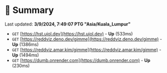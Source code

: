 # 📖 Summary
Last updated: **3/9/2024, 7:49:07 PTG "Asia/Kuala_Lumpur"**

- `GET` [https://hst.ujol.dev](https://hst.ujol.dev) - **Up** (533ms)
- `GET` [https://reddviz.deno.dev/gimme](https://reddviz.deno.dev/gimme) - **Up** (1386ms)
- `GET` [https://reddviz.amar.kim/gimme](https://reddviz.amar.kim/gimme) - **Up** (1494ms)
- `GET` [https://dumb.onrender.com](https://dumb.onrender.com) - **Up** (230ms)
